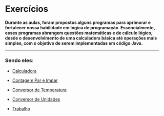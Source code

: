 # Exercícios

**Durante as aulas, foram propostos alguns programas para aprimorar e fortalecer nossa habilidade em lógica de programação. Essencialmente, esses programas abrangem questões matemáticas e de cálculo lógico, desde o desenvolvimento de uma calculadora básica até operações mais simples, com o objetivo de serem implementadas em código Java.**

---

### Sendo eles:

- <a href="https://github.com/Olossy/Faculdade/blob/main/1º%20Período/Algoritmos%20e%20Progamação%20I/Exercícios/Calculadora/Calculadora.java">Calculadora</a>
  
- <a href="https://github.com/Olossy/Faculdade/blob/main/1º%20Período/Algoritmos%20e%20Progamação%20I/Exercícios/Contagem%20Par%20e%20Impar/ContagemParImpar.java">Contagem Par e Impar</a>
  
- <a href="https://github.com/Olossy/Faculdade/blob/main/1º%20Período/Algoritmos%20e%20Progamação%20I/Exercícios/Conversor%20de%20Temperatura/ConversorTemperatura.java">Conversor de Temperatura</a>
  
- <a href="https://github.com/Olossy/Faculdade/blob/main/1º%20Período/Algoritmos%20e%20Progamação%20I/Exercícios/Conversor%20de%20Unidades/ConversorDeUnidades.java">Conversor de Unidades</a>
  
- <a href="https://github.com/Olossy/Faculdade/tree/main/1º%20Período/Algoritmos%20e%20Progamação%20I/Exercícios/Trabalho">Trabalho </a>

